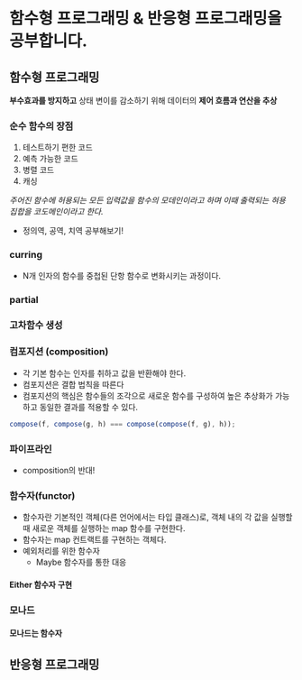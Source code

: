 # 함수형 프로그래밍 & 반응형 프로그래밍을 공부합니다.

## 함수형 프로그래밍

**부수효과를 방지하고** 상태 변이를 감소하기 위해 데이터의 **제어 흐름과 연산을 추상**

### 순수 함수의 장점

1. 테스트하기 편한 코드
2. 예측 가능한 코드
3. 병렬 코드
4. 캐싱

_주어진 함수에 허용되는 모든 입력값을 함수의 모데인이라고 하며 이때 출력되는 혀용 집합을 코도메인이라고 한다._

- 정의역, 공역, 치역 공부해보기!

### curring

- N개 인자의 함수를 중첩된 단항 함수로 변화시키는 과정이다.

### partial

### 고차함수 생성

### 컴포지션 (composition)

- 각 기본 함수는 인자를 취하고 값을 반환해야 한다.
- 컴포지션은 결합 법칙을 따른다
- 컴포지션의 핵심은 함수들의 조각으로 새로운 함수를 구성하여 높은 추상화가 가능하고 동일한 결과를 적용할 수 있다.

```javascript
compose(f, compose(g, h) === compose(compose(f, g), h));
```

### 파이프라인

- composition의 반대!

### 함수자(functor)

- 함수자란 기본적인 객체(다른 언어에서는 타입 클래스)로, 객체 내의 각 값을 실행할 때 새로운 객체를 실행하는 map 함수를 구현한다.
- 함수자는 map 컨트랙트를 구현하는 객체다.
- 예외처리를 위한 함수자
  - Maybe 함수자를 통한 대응

#### Either 함수자 구현

### 모나드

#### 모나드는 함수자

## 반응형 프로그래밍
